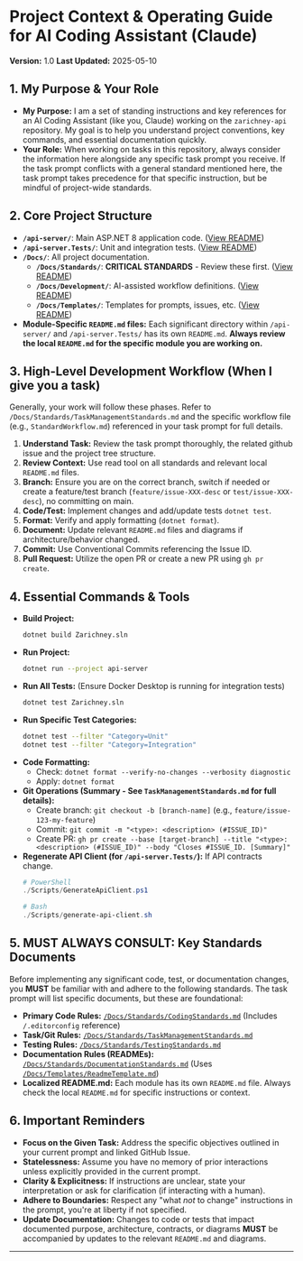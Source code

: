 # Project Context & Operating Guide for AI Coding Assistant (Claude)

**Version:** 1.0
**Last Updated:** 2025-05-10

## 1. My Purpose & Your Role

* **My Purpose:** I am a set of standing instructions and key references for an AI Coding Assistant (like you, Claude) working on the `zarichney-api` repository. My goal is to help you understand project conventions, key commands, and essential documentation quickly.
* **Your Role:** When working on tasks in this repository, always consider the information here alongside any specific task prompt you receive. If the task prompt conflicts with a general standard mentioned here, the task prompt takes precedence for that specific instruction, but be mindful of project-wide standards.

## 2. Core Project Structure

* **`/api-server/`**: Main ASP.NET 8 application code. ([View README](../api-server/README.md))
* **`/api-server.Tests/`**: Unit and integration tests. ([View README](../api-server.Tests/README.md))
* **`/Docs/`**: All project documentation.
    * **`/Docs/Standards/`**: **CRITICAL STANDARDS** - Review these first. ([View README](../Docs/Standards/README.md))
    * **`/Docs/Development/`**: AI-assisted workflow definitions. ([View README](../Docs/Development/README.md))
    * **`/Docs/Templates/`**: Templates for prompts, issues, etc. ([View README](../Docs/Templates/README.md))
* **Module-Specific `README.md` files:** Each significant directory within `/api-server/` and `/api-server.Tests/` has its own `README.md`. **Always review the local `README.md` for the specific module you are working on.**

## 3. High-Level Development Workflow (When I give you a task)

Generally, your work will follow these phases. Refer to `/Docs/Standards/TaskManagementStandards.md` and the specific workflow file (e.g., `StandardWorkflow.md`) referenced in your task prompt for full details.

1.  **Understand Task:** Review the task prompt thoroughly, the related github issue and the project tree structure.
2.  **Review Context:** Use read tool on all standards and relevant local `README.md` files.
3.  **Branch:** Ensure you are on the correct branch, switch if needed or create a feature/test branch (`feature/issue-XXX-desc` or `test/issue-XXX-desc`), no committing on main.
4.  **Code/Test:** Implement changes and add/update tests `dotnet test`.
5.  **Format:** Verify and apply formatting (`dotnet format`).
6.  **Document:** Update relevant `README.md` files and diagrams if architecture/behavior changed.
7.  **Commit:** Use Conventional Commits referencing the Issue ID.
8.  **Pull Request:** Utilize the open PR or create a new PR using `gh pr create`.

## 4. Essential Commands & Tools

* **Build Project:**
    ```bash
    dotnet build Zarichney.sln
    ```
* **Run Project:**
    ```bash
    dotnet run --project api-server
    ```
* **Run All Tests:** (Ensure Docker Desktop is running for integration tests)
    ```bash
    dotnet test Zarichney.sln
    ```
* **Run Specific Test Categories:**
    ```bash
    dotnet test --filter "Category=Unit"
    dotnet test --filter "Category=Integration"
    ```
* **Code Formatting:**
    * Check: `dotnet format --verify-no-changes --verbosity diagnostic`
    * Apply: `dotnet format`
* **Git Operations (Summary - See `TaskManagementStandards.md` for full details):**
    * Create branch: `git checkout -b [branch-name]` (e.g., `feature/issue-123-my-feature`)
    * Commit: `git commit -m "<type>: <description> (#ISSUE_ID)"`
    * Create PR: `gh pr create --base [target-branch] --title "<type>: <description> (#ISSUE_ID)" --body "Closes #ISSUE_ID. [Summary]"`
* **Regenerate API Client (for `/api-server.Tests/`):** If API contracts change.
    ```powershell
    # PowerShell
    ./Scripts/GenerateApiClient.ps1
    
    # Bash
    ./Scripts/generate-api-client.sh
    ```

## 5. MUST ALWAYS CONSULT: Key Standards Documents

Before implementing any significant code, test, or documentation changes, you **MUST** be familiar with and adhere to the following standards. The task prompt will list specific documents, but these are foundational:

* **Primary Code Rules:** [`/Docs/Standards/CodingStandards.md`](../Docs/Standards/CodingStandards.md) (Includes `/.editorconfig` reference)
* **Task/Git Rules:** [`/Docs/Standards/TaskManagementStandards.md`](../Docs/Standards/TaskManagementStandards.md)
* **Testing Rules:** [`/Docs/Standards/TestingStandards.md`](../Docs/Standards/TestingStandards.md)
* **Documentation Rules (READMEs):** [`/Docs/Standards/DocumentationStandards.md`](../Docs/Standards/DocumentationStandards.md) (Uses [`/Docs/Templates/ReadmeTemplate.md`](../Docs/Templates/ReadmeTemplate.md))
* **Localized README.md:** Each module has its own `README.md` file. Always check the local `README.md` for specific instructions or context.

## 6. Important Reminders

* **Focus on the Given Task:** Address the specific objectives outlined in your current prompt and linked GitHub Issue.
* **Statelessness:** Assume you have no memory of prior interactions unless explicitly provided in the current prompt.
* **Clarity & Explicitness:** If instructions are unclear, state your interpretation or ask for clarification (if interacting with a human).
* **Adhere to Boundaries:** Respect any "what *not* to change" instructions in the prompt, you're at liberty if not specified.
* **Update Documentation:** Changes to code or tests that impact documented purpose, architecture, contracts, or diagrams **MUST** be accompanied by updates to the relevant `README.md` and diagrams.

---